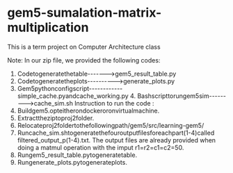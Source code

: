 # gem5-sumalation-matrix-multiplication
This is a term project on Computer Architecture class 

Note:
In our zip file, we provided the following codes:
1. Codetogeneratethetable------->gem5_result_table.py
2. Codetogeneratetheplots---------->generate_plots.py
3. Gem5pythonconfigscript------------simple_cache.pyandcache_working.py 4. Bashscripttorungem5sim--------->cache_sim.sh
Instruction to run the code :
1. Buildgem5.opteitherondockeroronvirtualmachine.
2. Extracttheziptoproj2folder.
3. Relocateproj2foldertothefollowingpath/gem5/src/learning-gem5/
4. Runcache_sim.shtogeneratethefouroutputfilesforeachpart(1-4)called
filtered_output_p(1-4).txt. The output files are already provided when doing a
matmul operation with the imput r1=r2=c1=c2=50.
5. Rungem5_result_table.pytogeneratetable.
6. Rungenerate_plots.pytogenerateplots.
